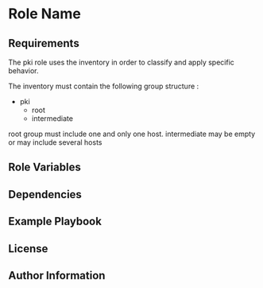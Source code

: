 Role Name
=========

Requirements
------------

The pki role uses the inventory in order to classify and apply specific
behavior.

The inventory must contain the following group structure :
- pki
    - root
    - intermediate

root group must include one and only one host.
intermediate may  be empty or may include several hosts

Role Variables
--------------


Dependencies
------------


Example Playbook
----------------


License
-------


Author Information
------------------

